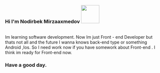  ### Hi I'm Nodirbek Mirzaaxmedov <img src="https://media1.giphy.com/media/gM5qFksULw54NMWyry/giphy.gif?cid=ecf05e476x34aw7yrsr40u3j1osk4bw602p5g5che60rzk3f&rid=giphy.gif&ct=s" width="60px">
 
 
 <br />
 Im learning software development. Now Im just Front - end Developer but thats not all and the future I wanna knows back-end type or something Android ,Ios. So I need work now  if you have somework about Front-end . I think im ready for Front-end now. 
 
 <br />
 
 ### Have a good day.
 
 

